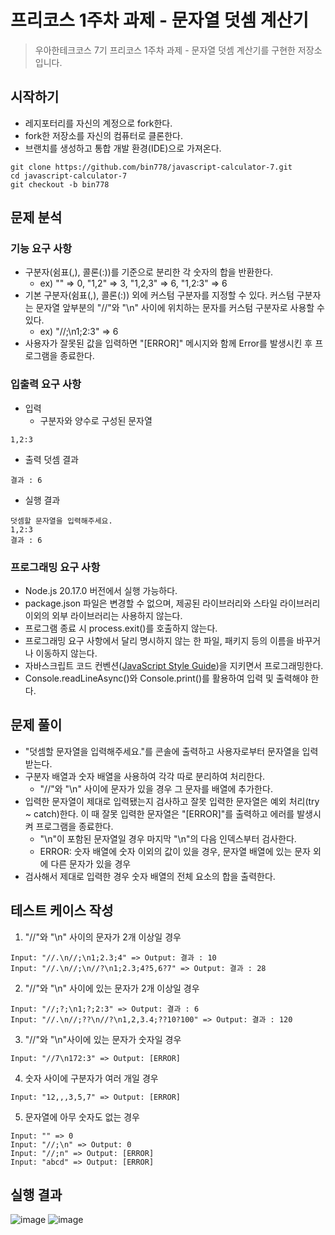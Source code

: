 # 프리코스 1주차 과제 - 문자열 덧셈 계산기

> 우아한테크코스 7기 프리코스 1주차 과제 - 문자열 덧셈 계산기를 구현한 저장소입니다.

## 시작하기

- 레지포터리를 자신의 계정으로 fork한다.
- fork한 저장소를 자신의 컴퓨터로 클론한다.
- 브랜치를 생성하고 통합 개발 환경(IDE)으로 가져온다.

```git
git clone https://github.com/bin778/javascript-calculator-7.git
cd javascript-calculator-7
git checkout -b bin778
```

## 문제 분석

### 기능 요구 사항

- 구분자(쉼표(,), 콜론(:))를 기준으로 분리한 각 숫자의 합을 반환한다.
  - ex) "" => 0, "1,2" => 3, "1,2,3" => 6, "1,2:3" => 6
- 기본 구분자(쉼표(,), 콜론(:)) 외에 커스텀 구분자를 지정할 수 있다. 커스텀 구분자는 문자열 앞부분의 "//"와 "\n" 사이에 위치하는 문자를 커스텀 구분자로 사용할 수 있다.
  - ex) "//;\n1;2:3" => 6
- 사용자가 잘못된 값을 입력하면 "[ERROR]" 메시지와 함께 Error를 발생시킨 후 프로그램을 종료한다.

### 입출력 요구 사항

- 입력
  - 구분자와 양수로 구성된 문자열

```
1,2:3
```

- 출력
  덧셈 결과

```
결과 : 6
```

- 실행 결과

```
덧셈할 문자열을 입력해주세요.
1,2:3
결과 : 6
```

### 프로그래밍 요구 사항

- Node.js 20.17.0 버전에서 실행 가능하다.
- package.json 파일은 변경할 수 없으며, 제공된 라이브러리와 스타일 라이브러리 이외의 외부 라이브러리는 사용하지 않는다.
- 프로그램 종료 시 process.exit()를 호출하지 않는다.
- 프로그래밍 요구 사항에서 달리 명시하지 않는 한 파일, 패키지 등의 이름을 바꾸거나 이동하지 않는다.
- 자바스크립트 코드 컨벤션([JavaScript Style Guide](https://github.com/woowacourse/woowacourse-docs/tree/main/styleguide/javascript))을 지키면서 프로그래밍한다.
- Console.readLineAsync()와 Console.print()를 활용하여 입력 및 출력해야 한다.

## 문제 풀이

- "덧셈할 문자열을 입력해주세요."를 콘솔에 출력하고 사용자로부터 문자열을 입력받는다.
- 구분자 배열과 숫자 배열을 사용하여 각각 따로 분리하여 처리한다.
  - "//"와 "\n" 사이에 문자가 있을 경우 그 문자를 배열에 추가한다.
- 입력한 문자열이 제대로 입력됐는지 검사하고 잘못 입력한 문자열은 예외 처리(try ~ catch)한다. 이 때 잘못 입력한 문자열은 "[ERROR]"를 출력하고 에러를 발생시켜 프로그램을 종료한다.
  - "\n"이 포함된 문자열일 경우 마지막 "\n"의 다음 인덱스부터 검사한다.
  - ERROR: 숫자 배열에 숫자 이외의 값이 있을 경우, 문자열 배열에 있는 문자 외에 다른 문자가 있을 경우
- 검사해서 제대로 입력한 경우 숫자 배열의 전체 요소의 합을 출력한다.

## 테스트 케이스 작성

1. "//"와 "\n" 사이의 문자가 2개 이상일 경우

```
Input: "//.\n//;\n1;2.3;4" => Output: 결과 : 10
Input: "//.\n//;\n//?\n1;2.3;4?5,6?7" => Output: 결과 : 28
```

2. "//"와 "\n" 사이에 있는 문자가 2개 이상일 경우

```
Input: "//;?;\n1;?;2:3" => Output: 결과 : 6
Input: "//.\n//;??\n//?\n1,2,3.4;??10?100" => Output: 결과 : 120
```

3. "//"와 "\n"사이에 있는 문자가 숫자일 경우

```
Input: "//7\n172:3" => Output: [ERROR]
```

4. 숫자 사이에 구분자가 여러 개일 경우

```
Input: "12,,,3,5,7" => Output: [ERROR]
```

5. 문자열에 아무 숫자도 없는 경우

```
Input: "" => 0
Input: "//;\n" => Output: 0
Input: "//;n" => Output: [ERROR]
Input: "abcd" => Output: [ERROR]
```

## 실행 결과

![image](https://github.com/user-attachments/assets/129f3cbe-aebd-41ae-a1c4-fa63776a1d2c)
![image](https://github.com/user-attachments/assets/fe090711-0c43-4b76-84ed-ad2219412d6d)
